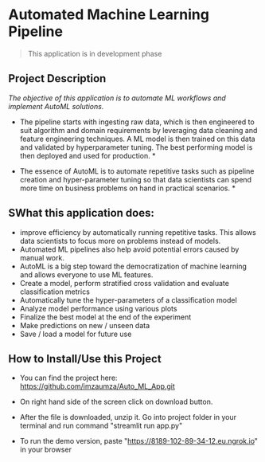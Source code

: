 # Automated Machine Learning Pipeline #
> This application is in development phase 

## Project Description ##
_The objective of this application is to automate ML workflows and implement AutoML solutions._

* The pipeline starts with ingesting raw data, which is then engineered to suit algorithm and domain
requirements by leveraging data cleaning and feature engineering techniques. A ML model is then
trained on this data and validated by hyperparameter tuning. The best performing model is then
deployed and used for production. *

* The essence of AutoML is to automate repetitive tasks such as pipeline creation and hyper-parameter 
tuning so that data scientists can spend more time on business problems on hand in practical scenarios. *

## SWhat this application does: ##
* improve efficiency by automatically running repetitive tasks. This allows data scientists to focus more on problems instead of models.
* Automated ML pipelines also help avoid potential errors caused by manual work.
* AutoML is a big step toward the democratization of machine learning and allows everyone to use ML features.
* Create a model, perform stratified cross validation and evaluate classification metrics
* Automatically tune the hyper-parameters of a classification model
* Analyze model performance using various plots
* Finalize the best model at the end of the experiment
* Make predictions on new / unseen data
* Save / load a model for future use

## How to Install/Use this Project ##
* You can find the project here: https://github.com/imzaumza/Auto_ML_App.git 

* On right hand side of the screen click on download button.
* After the file is downloaded, unzip it. Go into project folder in your terminal and run command "streamlit run app.py"
* To run the demo version, paste "https://8189-102-89-34-12.eu.ngrok.io" in your browser

